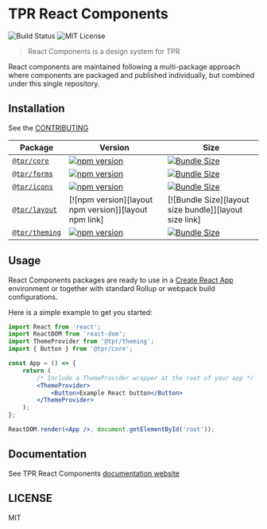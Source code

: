 # TPR React Components

[build-badge]: https://circleci.com/gh/thepensionsregulator/react-components/tree/master.svg?style=svg
[license-badge]: https://img.shields.io/npm/l/react-components.svg?style=flat-square

![Build Status][build-badge]
![MIT License][license-badge]

> React Components is a design system for TPR

React components are maintained following a multi-package approach where
components are packaged and published individually, but combined under this
single repository.

## Installation

See the [CONTRIBUTING](./CONTRIBUTING.md)

| Package                            | Version                                                 | Size                                                     |
| ---------------------------------- | ------------------------------------------------------- | -------------------------------------------------------- |
| [`@tpr/core`](packages/core)       | [![npm version][core npm version]][core npm link]       | [![Bundle Size][core size bundle]][core size link]       |
| [`@tpr/forms`](packages/forms)     | [![npm version][forms npm version]][forms npm link]     | [![Bundle Size][forms size bundle]][forms size link]     |
| [`@tpr/icons`](packages/icons)     | [![npm version][icons npm version]][icons npm link]     | [![Bundle Size][icons size bundle]][icons size link]     |
| [`@tpr/layout`](packages/layout)   | [![npm version][layout npm version]][layout npm link]   | [![Bundle Size][layout size bundle]][layout size link]   |
| [`@tpr/theming`](packages/theming) | [![npm version][theming npm version]][theming npm link] | [![Bundle Size][theming size bundle]][theming size link] |

[core npm version]: https://flat.badgen.net/npm/v/@tpr/core
[core npm link]: https://www.npmjs.com/package/@tpr/core
[core size bundle]: https://flat.badgen.net/bundlephobia/minzip/@tpr/core
[core size link]: https://bundlephobia.com/result?p=@tpr/core
[forms npm version]: https://flat.badgen.net/npm/v/@tpr/forms
[forms npm link]: https://www.npmjs.com/package/@tpr/forms
[forms size bundle]: https://flat.badgen.net/bundlephobia/minzip/@tpr/forms
[forms size link]: https://bundlephobia.com/result?p=@tpr/forms
[icons npm version]: https://flat.badgen.net/npm/v/@tpr/icons
[icons npm link]: https://www.npmjs.com/package/@tpr/icons
[icons size bundle]: https://flat.badgen.net/bundlephobia/minzip/@tpr/icons
[icons size link]: https://bundlephobia.com/result?p=@tpr/icons
[theming npm version]: https://flat.badgen.net/npm/v/@tpr/theming
[theming npm link]: https://www.npmjs.com/package/@tpr/theming
[theming size bundle]: https://flat.badgen.net/bundlephobia/minzip/@tpr/theming
[theming size link]: https://bundlephobia.com/result?p=@tpr/theming

## Usage

React Components packages are ready to use in a
[Create React App](https://create-react-app.dev/) environment or together
with standard Rollup or webpack build configurations.

Here is a simple example to get you started:

```jsx
import React from 'react';
import ReactDOM from 'react-dom';
import ThemeProvider from '@tpr/theming';
import { Button } from '@tpr/core';

const App = () => {
	return (
		/* Include a ThemeProvider wrapper at the root of your app */
		<ThemeProvider>
			<Button>Example React button</Button>
		</ThemeProvider>
	);
};

ReactDOM.render(<App />, document.getElementById('root'));
```

## Documentation

See TPR React Components [documentation website](https://tpr.netlify.com/)

## LICENSE

MIT
